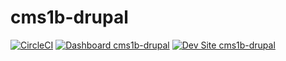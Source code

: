 # cms1b-drupal

[![CircleCI](https://circleci.com/gh/MITLibraries/cms1b-drupal.svg?style=shield)](https://circleci.com/gh/MITLibraries/cms1b-drupal)
[![Dashboard cms1b-drupal](https://img.shields.io/badge/dashboard-cms1b_drupal-yellow.svg)](https://dashboard.pantheon.io/sites/b6bcbc0c-228f-47f2-9b4f-130be4f16f49#dev/code)
[![Dev Site cms1b-drupal](https://img.shields.io/badge/site-cms1b_drupal-blue.svg)](http://dev-cms1b-drupal.pantheonsite.io/)